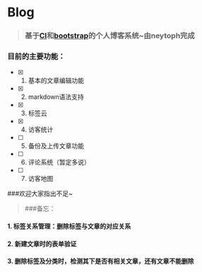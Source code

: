 # Blog

> ### 基于[CI](http://codeigniter.org.cn)和[bootstrap](http://www.bootcss.com/)的个人博客系统~由neytoph完成

### 目前的主要功能：

- [x] 1. 基本的文章编辑功能
- [x] 2. markdown语法支持
- [x] 3. 标签云
- [x] 4. 访客统计
- [ ] 5. 备份及上传文章功能
- [ ] 6. 评论系统（暂定多说）
- [ ] 7. 访客地图

###欢迎大家指出不足~

> ###备忘：
#### 1. 标签关系管理：删除标签与文章的对应关系
#### 2. 新建文章时的表单验证
#### 3. 删除标签及分类时，检测其下是否有相关文章，还有文章不能删除

